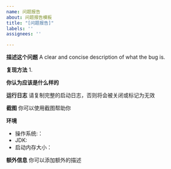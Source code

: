 ```yaml
---
name: 问题报告
about: 问题报告模板
title: "[问题报告]"
labels: ''
assignees: ''

---
```


**描述这个问题**
A clear and concise description of what the bug is.

**复现方法**
1. 

**你认为应该是什么样的**

**运行日志**
请复制完整的启动日志，否则将会被关闭或标记为无效

**截图**
你可以使用截图帮助你

**环境**
 - 操作系统:：
 - JDK:
 - 启动内存大小：

**额外信息**
你可以添加额外的描述

